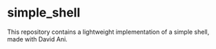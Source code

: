 # simple_shell
This repository contains a lightweight implementation of a simple shell, made with David Ani.
